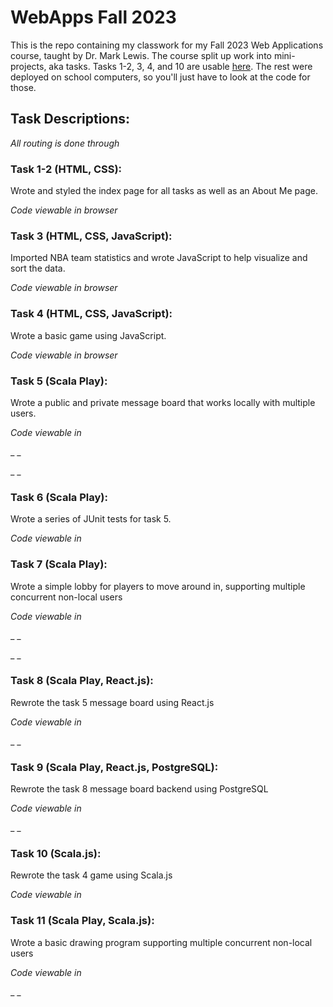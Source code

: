 # WebApps Fall 2023

This is the repo containing my classwork for my Fall 2023 Web Applications course, taught by Dr. Mark Lewis. The course split up work into mini-projects, aka tasks. Tasks 1-2, 3, 4, and 10 are usable [here](https://cs.trinity.edu/~charger/WebApps/). The rest were deployed on school computers, so you'll just have to look at the code for those.

## Task Descriptions:
_All routing is done through [](/server/conf/routes)_

### Task 1-2 (HTML, CSS):
Wrote and styled the index page for all tasks as well as an About Me page.

_Code viewable in browser_

### Task 3 (HTML, CSS, JavaScript):
Imported NBA team statistics and wrote JavaScript to help visualize and sort the data.

_Code viewable in browser_

### Task 4 (HTML, CSS, JavaScript):
Wrote a basic game using JavaScript.

_Code viewable in browser_

### Task 5 (Scala Play):
Wrote a public and private message board that works locally with multiple users. 

_Code viewable in [](/server/app/controllers/Application.scala)_

_                 [](/server/app/models/UserDataModel.scala)_

_                 [](/server/app/views/)_

### Task 6 (Scala Play):
Wrote a series of JUnit tests for task 5.

_Code viewable in [](/server/test)_

### Task 7 (Scala Play):
Wrote a simple lobby for players to move around in, supporting multiple concurrent non-local users

_Code viewable in [](/server/app/actors/)_

_                 [](/server/app/controllers/Lobby.scala)_

_                 [](/server/app/views/lobby.scala.html)_

### Task 8 (Scala Play, React.js):
Rewrote the task 5 message board using React.js

_Code viewable in [](/server/app/controllers/ReactMessage.scala)_

_                 [](/server/public/javascript/)_

### Task 9 (Scala Play, React.js, PostgreSQL):
Rewrote the task 8 message board backend using PostgreSQL

_Code viewable in [](/server/app/controllers/DbMessage.scala)_

_                 [](/server/app/models/UserDataDBModel.scala)_

### Task 10 (Scala.js):
Rewrote the task 4 game using Scala.js

_Code viewable in [](/scalajs-only/src/main/)_

### Task 11 (Scala Play, Scala.js):
Wrote a basic drawing program supporting multiple concurrent non-local users

_Code viewable in [](/server/app/actors/)_

_                 [](/client/src/main/scala/playscala/Task11.scala)_